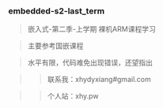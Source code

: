 ### embedded-s2-last_term

> 嵌入式-第二季-上学期 裸机ARM课程学习

> 主要参考国嵌课程

> 水平有限，代码难免出现错误，还望指出

>> 联系我：xhydyxiang#gmail.com

>> 个人站：xhy.pw
